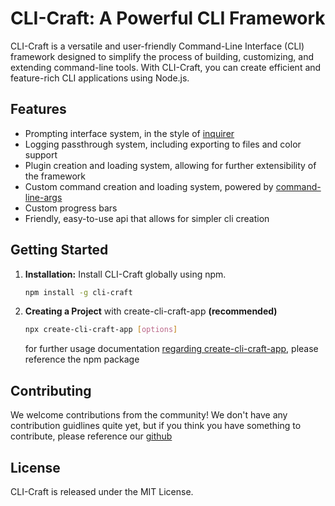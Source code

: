 # CLI-Craft: A Powerful CLI Framework

CLI-Craft is a versatile and user-friendly Command-Line Interface (CLI) framework designed to simplify the process of building, customizing, and extending command-line tools. With CLI-Craft, you can create efficient and feature-rich CLI applications using Node.js.

## Features

- Prompting interface system, in the style of [inquirer](https://npmjs.com/package/inquirer)
- Logging passthrough system, including exporting to files and color support
- Plugin creation and loading system, allowing for further extensibility of the framework
- Custom command creation and loading system, powered by [command-line-args](https://npmjs.com/package/command-line-args)
- Custom progress bars
- Friendly, easy-to-use api that allows for simpler cli creation

## Getting Started

1. **Installation:** Install CLI-Craft globally using npm.

   ```sh
   npm install -g cli-craft
   ```

2. **Creating a Project** with create-cli-craft-app **(recommended)**

   ```sh
   npx create-cli-craft-app [options]
   ```

   for further usage documentation [regarding create-cli-craft-app](https://npmjs.com/package/create-cli-craft-app), please reference the npm package

## Contributing

We welcome contributions from the community! We don't have any contribution guidlines quite yet, but if you think you have something to contribute, please reference our [github](https://github.com/mikael-chowdhury/cli-craft)

## License

CLI-Craft is released under the MIT License.
